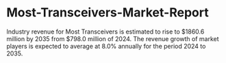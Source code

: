 # Most-Transceivers-Market-Report
Industry revenue for Most Transceivers is estimated to rise to $1860.6 million by 2035 from $798.0 million of 2024. The revenue growth of market players is expected to average at 8.0% annually for the period 2024 to 2035.
